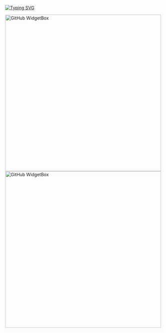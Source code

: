 <a href="https://git.io/typing-svg"><img src="https://readme-typing-svg.demolab.com?font=Poppins&size=30&duration=4000&pause=250&color=00E7FFE4&width=435&lines=Hi%2C+I'm+Madison+Han!;%F0%9F%8F%AB+University+of+Waterloo;Site+in+sidebar!" alt="Typing SVG" /></a>

<!-- other good themes: metropolis, mountain, dots, transparent -->
<a href="https://github.com/Jurredr/github-widgetbox">
    <img src="https://github-widgetbox.vercel.app/api/skills?languages=cpp,c,python,js,java,html,css,bash,r&includeNames=true&theme=metropolis" 
         style="width: 500px; height: auto;" 
         style="width: 70vh; height: auto;" 
         alt="GitHub WidgetBox">
</a>
<a href="https://github.com/Jurredr/github-widgetbox">
    <img src="https://github-widgetbox.vercel.app/api/skills?tools=npm,powershell,graphql,gatsby,react,nodejs,git,npm,vercel&includeNames=true&theme=metropolis" 
         style="width: 500px; height: auto;" 
         style="width: 70vh; height: auto;" 
         alt="GitHub WidgetBox">
</a>
